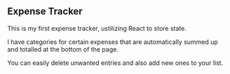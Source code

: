 ## Expense Tracker

This is my first expense tracker, ustilizing React to store state.

I have categories for certain expenses that are automatically summed up and totalled at the bottom of the page.

You can easily delete unwanted entries and also add new ones to your list.
